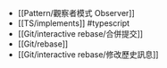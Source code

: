 - [[Pattern/觀察者模式 Observer]]
- [[TS/implements]] #typescript
- [[Git/interactive rebase/合併提交]]
- [[Git/rebase]]
- [[Git/interactive rebase/修改歷史訊息]]
